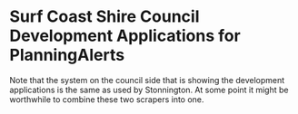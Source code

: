 # Surf Coast Shire Council Development Applications for PlanningAlerts

Note that the system on the council side that is showing the development applications
is the same as used by Stonnington. At some point it might be worthwhile to combine
these two scrapers into one.